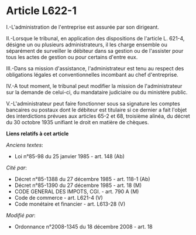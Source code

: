 # Article L622-1

I.-L'administration de l'entreprise est assurée par son dirigeant. 

II.-Lorsque le tribunal, en application des dispositions de l'article L. 621-4, désigne un ou plusieurs administrateurs, il
les charge ensemble ou séparément de surveiller le débiteur dans sa gestion ou de l'assister pour tous les actes de gestion
ou pour certains d'entre eux. 

III.-Dans sa mission d'assistance, l'administrateur est tenu au respect des obligations légales et conventionnelles incombant
au chef d'entreprise. 

IV.-A tout moment, le tribunal peut modifier la mission de l'administrateur sur la demande de celui-ci, du mandataire
judiciaire ou du ministère public.

V.-L'administrateur peut faire fonctionner sous sa signature les comptes bancaires ou postaux dont le débiteur est titulaire
si ce dernier a fait l'objet des interdictions prévues aux articles 65-2 et 68, troisième alinéa, du décret du 30 octobre
1935 unifiant le droit en matière de chèques.

**Liens relatifs à cet article**

_Anciens textes_:

  - Loi n°85-98 du 25 janvier 1985 - art. 148 (Ab)

_Cité par_:

  - Décret n°85-1388 du 27 décembre 1985 - art. 118-1 (Ab)
  - Décret n°85-1390 du 27 décembre 1985 - art. 18 (M)
  - CODE GENERAL DES IMPOTS, CGI. - art. 790 A (M)
  - Code de commerce - art. L621-4 (V)
  - Code monétaire et financier - art. L613-28 (V)

_Modifié par_:

  - Ordonnance n°2008-1345 du 18 décembre 2008 - art. 18

